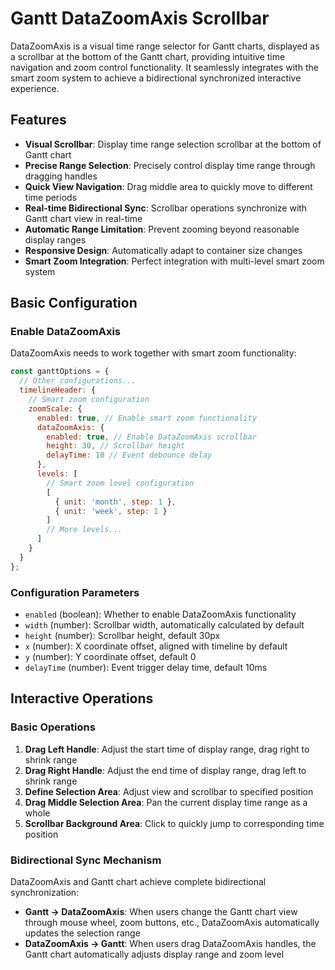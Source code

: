 # Gantt DataZoomAxis Scrollbar

DataZoomAxis is a visual time range selector for Gantt charts, displayed as a scrollbar at the bottom of the Gantt chart, providing intuitive time navigation and zoom control functionality. It seamlessly integrates with the smart zoom system to achieve a bidirectional synchronized interactive experience.

## Features

- **Visual Scrollbar**: Display time range selection scrollbar at the bottom of Gantt chart
- **Precise Range Selection**: Precisely control display time range through dragging handles
- **Quick View Navigation**: Drag middle area to quickly move to different time periods
- **Real-time Bidirectional Sync**: Scrollbar operations synchronize with Gantt chart view in real-time
- **Automatic Range Limitation**: Prevent zooming beyond reasonable display ranges
- **Responsive Design**: Automatically adapt to container size changes
- **Smart Zoom Integration**: Perfect integration with multi-level smart zoom system

## Basic Configuration

### Enable DataZoomAxis

DataZoomAxis needs to work together with smart zoom functionality:

```javascript
const ganttOptions = {
  // Other configurations...
  timelineHeader: {
    // Smart zoom configuration
    zoomScale: {
      enabled: true, // Enable smart zoom functionality
      dataZoomAxis: {
        enabled: true, // Enable DataZoomAxis scrollbar
        height: 30, // Scrollbar height
        delayTime: 10 // Event debounce delay
      },
      levels: [
        // Smart zoom level configuration
        [
          { unit: 'month', step: 1 },
          { unit: 'week', step: 1 }
        ]
        // More levels...
      ]
    }
  }
};
```

### Configuration Parameters

- `enabled` (boolean): Whether to enable DataZoomAxis functionality
- `width` (number): Scrollbar width, automatically calculated by default
- `height` (number): Scrollbar height, default 30px
- `x` (number): X coordinate offset, aligned with timeline by default
- `y` (number): Y coordinate offset, default 0
- `delayTime` (number): Event trigger delay time, default 10ms

## Interactive Operations

### Basic Operations

1. **Drag Left Handle**: Adjust the start time of display range, drag right to shrink range
2. **Drag Right Handle**: Adjust the end time of display range, drag left to shrink range
3. **Define Selection Area**: Adjust view and scrollbar to specified position
4. **Drag Middle Selection Area**: Pan the current display time range as a whole
5. **Scrollbar Background Area**: Click to quickly jump to corresponding time position

### Bidirectional Sync Mechanism

DataZoomAxis and Gantt chart achieve complete bidirectional synchronization:

- **Gantt → DataZoomAxis**: When users change the Gantt chart view through mouse wheel, zoom buttons, etc., DataZoomAxis automatically updates the selection range
- **DataZoomAxis → Gantt**: When users drag DataZoomAxis handles, the Gantt chart automatically adjusts display range and zoom level
